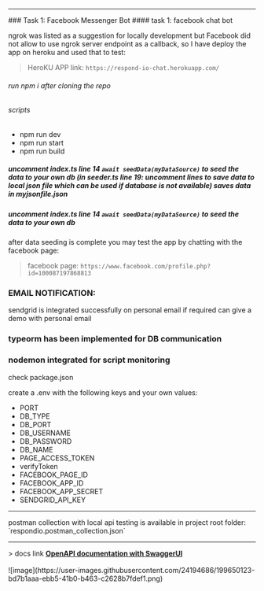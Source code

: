 
<hr>
### Task 1: Facebook Messenger Bot 
#### task 1: facebook chat bot

ngrok was listed as a suggestion for locally development but Facebook did not allow to use ngrok server endpoint as a callback, so I have deploy the app on heroku and used that to test: 
> HeroKU APP link: `https://respond-io-chat.herokuapp.com/`

###### run npm i after cloning the repo
###### scripts 
 -   npm run dev
 -   npm run start
 -   npm run build

##### uncomment index.ts line 14 `await seedData(myDataSource)` to seed the data to your own db (in seeder.ts line 19: uncomment lines to save data to local json file which can be used if database is not available) saves data in myjsonfile.json

##### uncomment index.ts line 14 `await seedData(myDataSource)` to seed the data to your own db
after data seeding is complete you may test the app by chatting with the facebook page:
> facebook page: `https://www.facebook.com/profile.php?id=100087197868813`  

### EMAIL NOTIFICATION:
sendgrid is integrated successfully on personal email if required can give a demo with personal email

### typeorm has been implemented for DB communication

### nodemon integrated for script monitoring

check package.json 

create a .env with the following keys and your own values:
- PORT
- DB_TYPE
- DB_PORT
- DB_USERNAME
- DB_PASSWORD
- DB_NAME
- PAGE_ACCESS_TOKEN
- verifyToken
- FACEBOOK_PAGE_ID
- FACEBOOK_APP_ID
- FACEBOOK_APP_SECRET
- SENDGRID_API_KEY
<hr>
postman collection with local api testing is available in project root folder: `respondio.postman_collection.json`
<hr>
> docs link <strong> <a href="https://respond-io-chat.herokuapp.com/docs/">OpenAPI documentation with SwaggerUI </a> </strong>

<br/>
<br/>
![image](https://user-images.githubusercontent.com/24194686/199650123-bd7b1aaa-ebb5-41b0-b463-c2628b7fdef1.png)

